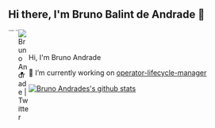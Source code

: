 ## Hi there, I'm Bruno Balint de Andrade 👋

<a href="https://www.linkedin.com/in/brunobalintdeandrade/">
  <img align="left" alt="Bruno Andrade | LinkedIn" width="20px" src="https://raw.githubusercontent.com/terrytangyuan/terrytangyuan/master/imgs/linkedin.svg" />
</a>
<a href="http://twitter.com/bruno_balint">
  <img align="left" alt="Bruno Andrade | Twitter" width="21px" src="https://raw.githubusercontent.com/anuraghazra/anuraghazra/master/assets/twitter.svg" />
</a>


<br />
<br />

Hi, I'm Bruno Andrade

- 🔭 I’m currently working on [operator-lifecycle-manager](https://github.com/operator-framework/operator-lifecycle-manager)



<a href="https://github.com/bandrade/github-readme-stats">
  <img align="center" src="https://github-readme-stats.bandrade.vercel.app/api?username=anuraghazra&show_icons=true&include_all_commits=true&theme=material-palenight" alt="Bruno Andrades's github stats" />
</a>

